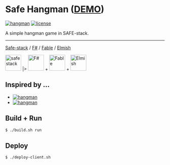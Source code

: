 Safe Hangman ([DEMO](https://mortalflesh.github.io/safe-hangman/))
============

[![hangman](https://img.shields.io/badge/hangman-F%23-blue.svg)](https://github.com/MortalFlesh/safe-hangman)
[![license](https://img.shields.io/badge/license-MIT-blue.svg)](https://github.com/MortalFlesh/safe-hangman/blob/master/LICENSE)

A simple hangman game in SAFE-stack.

---
[Safe-stack](https://safe-stack.github.io/docs/) / [F#](https://fsharp.org/) / [Fable](http://fable.io/) / [Elmish](https://elmish.github.io/elmish/)

<img title="safe stack" src="https://mortalflesh.github.io/safe-hangman/Images/safe.png" height="50"> |> 
<img title="F#" src="https://fsharp.org/img/logo/fsharp256.png" height="50"> + <img title="Fable" src="http://fable.io/img/shared/fable_logo.png" height="50"> + <img title="Elmish" src="https://elmish.github.io/elmish/img/logo.png" height="50">


## Inspired by ...
- [![hangman](https://img.shields.io/badge/hangman-elm-green.svg)](https://github.com/robinpokorny/elm-hangman)
- [![hangman](https://img.shields.io/badge/hangman-ReasonML-red.svg)](https://github.com/robinpokorny/reason-hangman)


## Build + Run
```bash
$ ./build.sh run
```

## Deploy
```bash
$ ./deploy-client.sh
```
